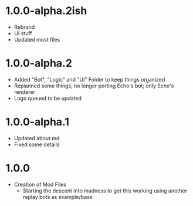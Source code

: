 # 1.0.0-alpha.2ish
- Rebrand
- UI stuff
- Updated most files

# 1.0.0-alpha.2
- Added "Bot", "Logic" and "UI" Folder to keep things organized
- Replanned some things, no longer porting Echo's bot; only Echo's renderer
- Logo queued to be updated

# 1.0.0-alpha.1
- Updated about.md
- Fixed some details

# 1.0.0
- Creation of Mod Files
    - Starting the descent into madness to get this working using another replay bots as example/base

